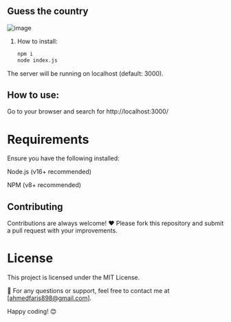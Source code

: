## Guess the country

![image](https://github.com/user-attachments/assets/df5a1295-07af-4f17-b8da-e49dfb2fad27)

1. How to install:  
   ```bash
   npm i
   node index.js
The server will be running on localhost
(default: 3000).

## How to use:
Go to your browser and search for http://localhost:3000/

# Requirements
Ensure you have the following installed:

Node.js (v16+ recommended)

NPM (v8+ recommended)

## Contributing
Contributions are always welcome! ❤️
Please fork this repository and submit a pull request with your improvements.

# License
This project is licensed under the MIT License.

📧 For any questions or support, feel free to contact me at [ahmedfaris898@gmail.com].

Happy coding! 😊
